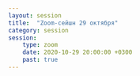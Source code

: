 ```yaml
---
layout: session
title:  "Zoom-сейшн 29 октября"
category: session
session: 
    type: zoom
    date: 2020-10-29 20:00:00 +0300
    past: true
---
```

